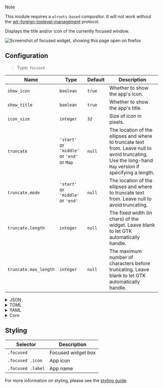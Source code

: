 > [!NOTE]
> This module requires a `wlroots-based` compositor. It will not work without the [wlr-foreign-toplevel-management](https://wayland.app/protocols/wlr-foreign-toplevel-management-unstable-v1) protocol.

Displays the title and/or icon of the currently focused window.

![Screenshot of focused widget, showing this page open on firefox](https://user-images.githubusercontent.com/5057870/184714118-c1fb1c67-cd8c-4cc0-b5cd-6faccff818ac.png)


## Configuration

> Type: `focused`

| Name                  | Type                                        | Default | Description                                                                                                                                           |
|-----------------------|---------------------------------------------|---------|-------------------------------------------------------------------------------------------------------------------------------------------------------|
| `show_icon`           | `boolean`                                   | `true`  | Whether to show the app's icon.                                                                                                                       |
| `show_title`          | `boolean`                                   | `true`  | Whether to show the app's title.                                                                                                                      |
| `icon_size`           | `integer`                                   | `32`    | Size of icon in pixels.                                                                                                                               |
| `truncate`            | `'start'` or `'middle'` or `'end'` or `Map` | `null`  | The location of the ellipses and where to truncate text from. Leave null to avoid truncating. Use the long-hand `Map` version if specifying a length. |
| `truncate.mode`       | `'start'` or `'middle'` or `'end'`          | `null`  | The location of the ellipses and where to truncate text from. Leave null to avoid truncating.                                                         |
| `truncate.length`     | `integer`                                   | `null`  | The fixed width (in chars) of the widget. Leave blank to let GTK automatically handle.                                                                |
| `truncate.max_length` | `integer`                                   | `null`  | The maximum number of characters before truncating. Leave blank to let GTK automatically handle.                                                      |

<details>
<summary>JSON</summary>

```json
{
  "end": [
    {
      "type": "focused",
      "show_icon": true,
      "show_title": true,
      "icon_size": 32,
      "truncate": "end"
    }
  ]
}

```

</details>

<details>
<summary>TOML</summary>

```toml
[[end]]
type = "focused"
show_icon = true
show_title = true
icon_size = 32
truncate = "end"
```

</details>

<details>
<summary>YAML</summary>

```yaml
end:
  - type: "focused"
    show_icon: true
    show_title: true
    icon_size: 32
    truncate: "end"
```

</details>

<details>
<summary>Corn</summary>

```corn
{
  end = [
    {
      type = "focused"
      show_icon = true
      show_title = true
      icon_size = 32
      truncate = "end"
    }
  ]
}
```

</details>

## Styling

| Selector          | Description        |
|-------------------|--------------------|
| `.focused`        | Focused widget box |
| `.focused .icon`  | App icon           |
| `.focused .label` | App name           |

For more information on styling, please see the [styling guide](styling-guide).